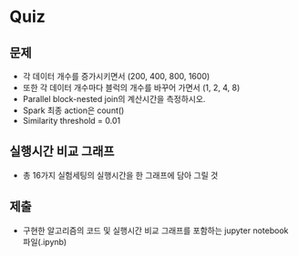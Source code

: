 # Quiz
## 문제
- 각 데이터 개수를 증가시키면서 (200, 400, 800, 1600)
- 또한 각 데이터 개수마다 블럭의 개수를 바꾸어 가면서 (1, 2, 4, 8)
- Parallel block-nested join의 계산시간을 측정하시오.
- Spark 최종 action은 count()
- Similarity threshold = 0.01

## 실행시간 비교 그래프
- 총 16가지 실험세팅의 실행시간을 한 그래프에 담아 그릴 것
  
## 제출
- 구현한 알고리즘의 코드 및 실행시간 비교 그래프를 포함하는 jupyter notebook 파일(.ipynb)